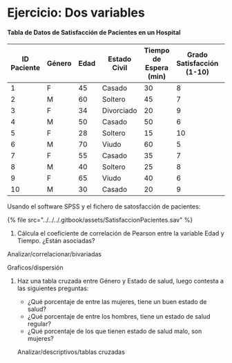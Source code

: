 # Ejercicio: Dos variables

#### Tabla de Datos de Satisfacción de Pacientes en un Hospital

<table data-full-width="false"><thead><tr><th width="127">ID Paciente</th><th width="87">Género</th><th width="72">Edad</th><th width="118">Estado Civil</th><th width="93">Tiempo de Espera (min)</th><th width="87">Grado Satisfacción (1-10)</th><th width="101">Número de Visitas </th><th>Estado de Salud (bueno/regular/malo)</th></tr></thead><tbody><tr><td>1</td><td>F</td><td>45</td><td>Casado</td><td>30</td><td>8</td><td>5</td><td>Bueno</td></tr><tr><td>2</td><td>M</td><td>60</td><td>Soltero</td><td>45</td><td>7</td><td>2</td><td>Regular</td></tr><tr><td>3</td><td>F</td><td>34</td><td>Divorciado</td><td>20</td><td>9</td><td>3</td><td>Bueno</td></tr><tr><td>4</td><td>M</td><td>50</td><td>Casado</td><td>50</td><td>6</td><td>4</td><td>Malo</td></tr><tr><td>5</td><td>F</td><td>28</td><td>Soltero</td><td>15</td><td>10</td><td>1</td><td>Bueno</td></tr><tr><td>6</td><td>M</td><td>70</td><td>Viudo</td><td>60</td><td>5</td><td>6</td><td>Regular</td></tr><tr><td>7</td><td>F</td><td>55</td><td>Casado</td><td>35</td><td>7</td><td>3</td><td>Bueno</td></tr><tr><td>8</td><td>M</td><td>40</td><td>Soltero</td><td>25</td><td>8</td><td>4</td><td>Bueno</td></tr><tr><td>9</td><td>F</td><td>65</td><td>Viudo</td><td>40</td><td>6</td><td>2</td><td>Malo</td></tr><tr><td>10</td><td>M</td><td>30</td><td>Casado</td><td>20</td><td>9</td><td>5</td><td>Bueno</td></tr></tbody></table>

Usando el software SPSS y el fichero de satosfacción de pacientes:

{% file src="../../../.gitbook/assets/SatisfaccionPacientes.sav" %}

1. Cálcula el coeficiente de correlación de Pearson entre la variable Edad y Tiempo. ¿Están asociadas?

Analizar/correlacionar/bivariadas

Graficos/dispersión

1.  Haz una tabla cruzada entre Género y Estado de salud, luego contesta a las siguientes preguntas:

    * ¿Qué porcentaje de entre las mujeres, tiene un buen estado de salud?
    * ¿Qué porcentaje de entre los hombres, tiene un estado de salud regular?
    * ¿Qué porcentaje de los que tienen estado de salud malo, son mujeres?

    Analizar/descriptivos/tablas cruzadas










